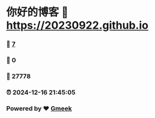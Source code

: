 # 你好的博客 :link: https://20230922.github.io 
### :page_facing_up: [7](https://20230922.github.io/tag.html) 
### :speech_balloon: 0 
### :hibiscus: 27778 
### :alarm_clock: 2024-12-16 21:45:05 
### Powered by :heart: [Gmeek](https://github.com/Meekdai/Gmeek)
